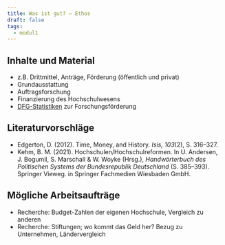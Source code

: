 ```yaml
---
title: Was ist gut? – Ethos
draft: false
tags:
  - modul1
---
```


## Inhalte und Material

- z.B. Drittmittel, Anträge, Förderung (öffentlich und privat)
- Grundausstattung
- Auftragsforschung
- Finanzierung des Hochschulwesens
- [DFG-Statistiken](https://www.dfg.de/de/aktuelles/zahlen-fakten/statistik) zur Forschungsförderung

## Literaturvorschläge

- Edgerton, D. (2012). Time, Money, and History. _Isis, 103_(2), S. 316–327.
- Kehm, B. M. (2021). Hochschulen/Hochschulreformen. In U. Andersen, J. Bogumil, S. Marschall & W. Woyke (Hrsg.), _Handwörterbuch des Politischen Systems der Bundesrepublik Deutschland_ (S. 385–393). Springer Vieweg. in Springer Fachmedien Wiesbaden GmbH.

## Mögliche Arbeitsaufträge

- Recherche: Budget-Zahlen der eigenen Hochschule, Vergleich zu anderen
- Recherche: Stiftungen; wo kommt das Geld her? Bezug zu Unternehmen, Ländervergleich